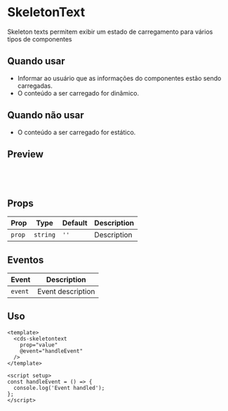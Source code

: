 # SkeletonText

Skeleton texts permitem exibir um estado de carregamento para vários tipos de componentes

## Quando usar

- Informar ao usuário que as informações do componentes estão sendo carregadas.
- O conteúdo a ser carregado for dinâmico.

## Quando não usar

- O conteúdo a ser carregado for estático.

## Preview

<script setup>
import SkeletonText from '@/components/SkeletonText.vue';

const handleClick = () => {
  console.log('Component interaction');
};
</script>

<div class="demo-container">
  <SkeletonText />
</div>

## Props

| Prop | Type | Default | Description |
|------|------|---------|-------------|
| `prop` | `string` | `''` | Description |

## Eventos

| Event | Description |
|-------|-------------|
| `event` | Event description |

## Uso

```vue
<template>
  <cds-skeletontext
    prop="value"
    @event="handleEvent"
  />
</template>

<script setup>
const handleEvent = () => {
  console.log('Event handled');
};
</script>
```

<style scoped>
.demo-container {
  padding: 20px;
  border: 1px solid var(--vp-c-border);
  border-radius: 8px;
  margin: 16px 0;
}
</style>